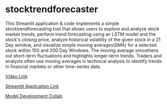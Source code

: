 # stocktrendforecaster
This Streamlit application & code implements a simple stocktrendforecasting tool that allows users to explore and analyze stock market trends, perform trend forecasting using an LSTM model and the stock's closing price, analyze historical volatility of the given stock in a 21 Day window, and visualize simple moving averages(SMA) for a selected stock within 100 and 200 Day Windows. The moving average smoothens out short-term fluctuations and highlights longer-term trends. Traders and analysts often use moving averages in technical analysis to identify trends in financial markets or other time-series data.

[Video Link](https://drive.google.com/file/d/10yVcKtYzL2eAmvdZB_Py9RnJH5byRDwp/view?usp=sharing)  <br /> 

[Streamlit Application Link](https://stocktrendforecastery.streamlit.app/)  <br /> 

[Model Development Collab](https://colab.research.google.com/drive/15SxY-8mcUolcxDaMdQmcssatn0m2Ted0#scrollTo=D-bvST_r5PMu)   <br /> 

